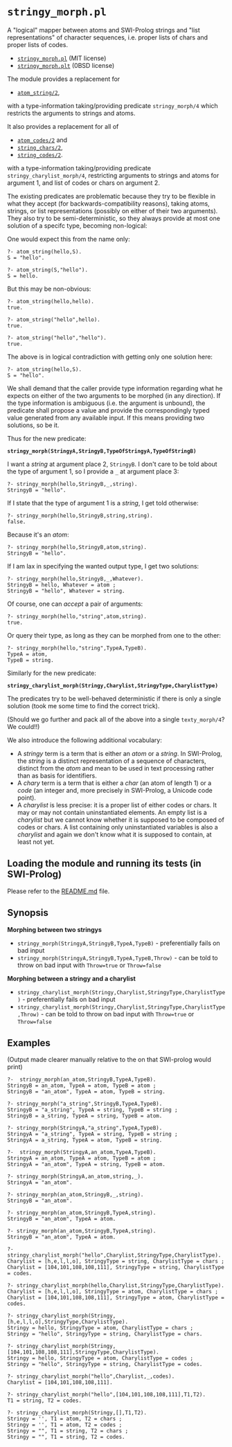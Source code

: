 # `stringy_morph.pl`

A "logical" mapper between atoms and SWI-Prolog strings and "list representations"
of character sequences, i.e. proper lists of chars and proper lists of codes.

- [`stringy_morph.pl`](stringy_morph.pl) (MIT license) 
- [`stringy_morph.plt`](stringy_morph.plt) (0BSD license)

The module provides a replacement for

- [`atom_string/2`](https://eu.swi-prolog.org/pldoc/doc_for?object=atom_string/2),

with a type-information taking/providing predicate `stringy_morph/4` which
restricts the arguments to strings and atoms.

It also provides a replacement for all of

- [`atom_codes/2`](https://eu.swi-prolog.org/pldoc/doc_for?object=atom_codes/2) and
- [`string_chars/2`](https://eu.swi-prolog.org/pldoc/doc_for?object=string_chars/2),
- [`string_codes/2`](https://eu.swi-prolog.org/pldoc/doc_for?object=string_codes/2).

with a type-information taking/providing predicate `stringy_charylist_morph/4`, 
restricting arguments to strings and atoms for argument 1, and list of codes or chars on 
argument 2.

The existing predicates are problematic because they try to be flexible
in what they accept (for backwards-compatibility reasons), taking atoms, strings, 
or list representations (possibly on either of their two arguments). They also try 
to be semi-deterministic, so they always provide at most one solution of a specifc type, 
becoming non-logical:

One would expect this from the name only:

```
?- atom_string(hello,S).
S = "hello".

?- atom_string(S,"hello").
S = hello.
```

But this may be non-obvious:

```
?- atom_string(hello,hello).
true.

?- atom_string("hello",hello).
true.

?- atom_string("hello","hello").
true.
```

The above is in logical contradiction with getting only one solution here:

```
?- atom_string(hello,S).
S = "hello".
```

We shall demand that the caller provide type information regarding
what he expects on either of the two arguments to be morphed (in any direction).
If the type information is ambiguous (i.e. the argument is unbound), the predicate 
shall propose a value and provide the correspondingly typed value generated from 
any available input. If this means providing two solutions, so be it.

Thus for the new predicate:

**`stringy_morph(StringyA,StringyB,TypeOfStringyA,TypeOfStringB)`**

I want a _string_ at argument place 2, `StringyB`. I don't care to be told about the
type of argument 1, so I provide a `_` at argument place 3:

```
?- stringy_morph(hello,StringyB,_,string).
StringyB = "hello".
```

If I state that the type of argument 1 is a _string_, I get told otherwise:

```
?- stringy_morph(hello,StringyB,string,string).
false.
```

Because it's an _atom_:

```
?- stringy_morph(hello,StringyB,atom,string).
StringyB = "hello".
```

If I am lax in specifying the wanted output type, I get two solutions:

```
?- stringy_morph(hello,StringyB,_,Whatever).
StringyB = hello, Whatever = atom ;
StringyB = "hello", Whatever = string.
```

Of course, one can _accept_ a pair of arguments:

```
?- stringy_morph(hello,"string",atom,string).
true.
```

Or query their type, as long as they can be morphed from one to the other:

```
?- stringy_morph(hello,"string",TypeA,TypeB).
TypeA = atom,
TypeB = string.
```

Similarly for the new predicate:

**`stringy_charylist_morph(Stringy,Charylist,StringyType,CharylistType)`**

The predicates try to be well-behaved deterministic if there is only a single solution
(took me some time to find the correct trick).

(Should we go further and pack all of the above into a single `texty_morph/4`? We could!!)

We also introduce the following additional vocabulary:

- A _stringy_ term is a term that is either an _atom_ or a _string_. In SWI-Prolog, the _string_
  is a distinct representation of a sequence of characters, distinct from the _atom_ and
  mean to be used in text processing rather than as basis for identifiers.
- A _chary_ term is a term that is either a _char_ (an atom of length 1) or a _code_ (an integer
  and, more precisely in SWI-Prolog, a Unicode code point).
- A _charylist_ is less precise: it is a proper list of either codes or chars. It may or may not contain 
  uninstantiated elements. An empty list is a _charylist_ but we cannot know whether it is supposed
  to be composed of codes or chars. A list containing only uninstantiated variables is also a _charylist_
  and again we don't know what it is supposed to contain, at least not yet.

## Loading the module and running its tests (in SWI-Prolog)

Please refer to the [README.md](README.md) file.

## Synopsis

**Morphing between two stringys**

- `stringy_morph(StringyA,StringyB,TypeA,TypeB)` - preferentially fails on bad input
- `stringy_morph(StringyA,StringyB,TypeA,TypeB,Throw)` - can be told to throw on bad input with `Throw=true` or `Throw=false`

**Morphing between a stringy and a charylist**

- `stringy_charylist_morph(Stringy,Charylist,StringyType,CharylistType)` - preferentially fails on bad input
- `stringy_charylist_morph(Stringy,Charylist,StringyType,CharylistType,Throw)` - can be told to throw on bad input with `Throw=true` or `Throw=false`

## Examples

(Output made clearer manually relative to the on that SWI-prolog would print)

```
?-  stringy_morph(an_atom,StringyB,TypeA,TypeB).
StringyB = an_atom, TypeA = atom, TypeB = atom ;
StringyB = "an_atom", TypeA = atom, TypeB = string.

?- stringy_morph("a_string",StringyB,TypeA,TypeB).
StringyB = "a_string", TypeA = string, TypeB = string ;
StringyB = a_string, TypeA = string, TypeB = atom.

?- stringy_morph(StringyA,"a_string",TypeA,TypeB).
StringyA = "a_string", TypeA = string, TypeB = string ;
StringyA = a_string, TypeA = atom, TypeB = string.

?-  stringy_morph(StringyA,an_atom,TypeA,TypeB).
StringyA = an_atom, TypeA = atom, TypeB = atom ;
StringyA = "an_atom", TypeA = string, TypeB = atom.

?- stringy_morph(StringyA,an_atom,string,_).
StringyA = "an_atom".

?- stringy_morph(an_atom,StringyB,_,string).
StringyB = "an_atom".

?- stringy_morph(an_atom,StringyB,TypeA,string). 
StringyB = "an_atom", TypeA = atom.

?- stringy_morph(an_atom,StringyB,TypeA,string).
StringyB = "an_atom", TypeA = atom.
```

```
?- stringy_charylist_morph("hello",Charylist,StringyType,CharylistType).
Charylist = [h,e,l,l,o], StringyType = string, CharylistType = chars ;
Charylist = [104,101,108,108,111], StringyType = string, CharylistType = codes.

?- stringy_charylist_morph(hello,Charylist,StringyType,CharylistType).
Charylist = [h,e,l,l,o], StringyType = atom, CharylistType = chars ;
Charylist = [104,101,108,108,111], StringyType = atom, CharylistType = codes.

?- stringy_charylist_morph(Stringy,[h,e,l,l,o],StringyType,CharylistType).
Stringy = hello, StringyType = atom, CharylistType = chars ;
Stringy = "hello", StringyType = string, CharylistType = chars.

?- stringy_charylist_morph(Stringy,[104,101,108,108,111],StringyType,CharylistType).
Stringy = hello, StringyType = atom, CharylistType = codes ;
Stringy = "hello", StringyType = string, CharylistType = codes.

?- stringy_charylist_morph("hello",Charylist,_,codes).
Charylist = [104,101,108,108,111].

?- stringy_charylist_morph("hello",[104,101,108,108,111],T1,T2).
T1 = string, T2 = codes.

?- stringy_charylist_morph(Stringy,[],T1,T2).
Stringy = '', T1 = atom, T2 = chars ;
Stringy = '', T1 = atom, T2 = codes ;
Stringy = "", T1 = string, T2 = chars ;
Stringy = "", T1 = string, T2 = codes.
```

